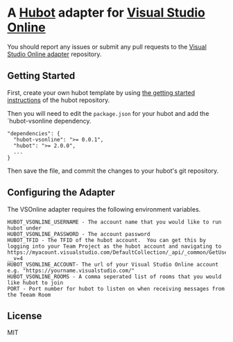 # A [Hubot](https://github.com/github/hubot) adapter for [Visual Studio Online](https://www.visualstudioonline.com)


You should report any issues or submit any pull requests to the
[Visual Studio Online adapter](https://github.com/scrumdod/hubot-VSOnline) repository.

## Getting Started

First, create your own hubot template by using [the getting started instructions](https://github.com/github/hubot/blob/master/docs/README.md) of the hubot repository.

Then you will need to edit the `package.json` for your hubot and add the
`hubot-vsonline dependency.

    "dependencies": {
      "hubot-vsonline": ">= 0.0.1",
      "hubot": ">= 2.0.0",
      ...
    }

Then save the file, and commit the changes to your hubot's git repository.

## Configuring the Adapter

The VSOnline adapter requires the following environment variables.

	HUBOT_VSONLINE_USERNAME - The account name that you would like to run hubot under
	HUBOT_VSONLINE_PASSWORD - The account password
	HUBOT_TFID - The TFID of the hubot account.  You can get this by logging into your Team Project as the hubot account and navigating to https://myacount.visualstudio.com/DefaultCollection/_api/_common/GetUserProfile?__v=4
	HUBOT_VSONLINE_ACCOUNT- The url of your Visual Studio Online account e.g. "https://yourname.visualstudio.com/"
	HUBOT_VSONLINE_ROOMS - A comma seperated list of rooms that you would like hubot to join
	PORT - Port number for hubot to listen on when receiving messages from the Teeam Room
   
## License

MIT
